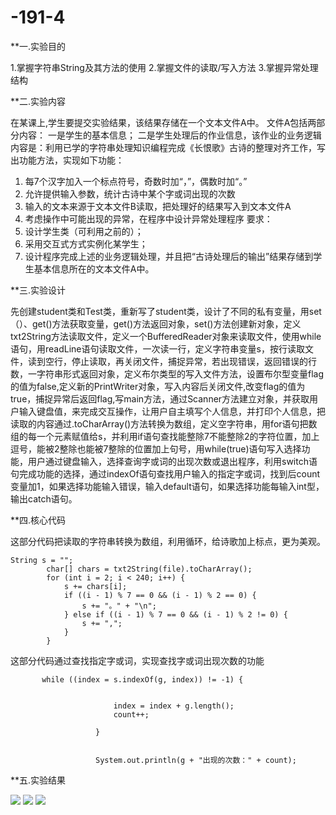 # -191-4
**一.实验目的

1.掌握字符串String及其方法的使用
2.掌握文件的读取/写入方法
3.掌握异常处理结构

**二.实验内容

在某课上,学生要提交实验结果，该结果存储在一个文本文件A中。
文件A包括两部分内容：
一是学生的基本信息；
二是学生处理后的作业信息，该作业的业务逻辑内容是：利用已学的字符串处理知识编程完成《长恨歌》古诗的整理对齐工作，写出功能方法，实现如下功能：
1.	每7个汉字加入一个标点符号，奇数时加“，”，偶数时加“。”
2.	允许提供输入参数，统计古诗中某个字或词出现的次数
3.	输入的文本来源于文本文件B读取，把处理好的结果写入到文本文件A
4.	考虑操作中可能出现的异常，在程序中设计异常处理程序
要求：
1.	设计学生类（可利用之前的）；
2.	采用交互式方式实例化某学生；
3.	设计程序完成上述的业务逻辑处理，并且把“古诗处理后的输出”结果存储到学生基本信息所在的文本文件A中。

**三.实验设计

先创建student类和Test类，重新写了student类，设计了不同的私有变量，用set（）、get()方法获取变量，get()方法返回对象，set()方法创建新对象，定义txt2String方法读取文件，定义一个BufferedReader对象来读取文件，使用while语句，用readLine语句读取文件，一次读一行，定义字符串变量s，按行读取文件，读到空行，停止读取，再关闭文件，捕捉异常，若出现错误，返回错误的行数，一字符串形式返回对象，定义布尔类型的写入文件方法，设置布尔型变量flag的值为false,定义新的PrintWriter对象，写入内容后关闭文件,改变flag的值为true，捕捉异常后返回flag,写main方法，通过Scanner方法建立对象，并获取用户输入键盘值，来完成交互操作，让用户自主填写个人信息，并打印个人信息，把读取的内容通过.toCharArray()方法转换为数组，定义空字符串，用for语句把数组的每一个元素赋值给s，并利用if语句查找能整除7不能整除2的字符位置，加上逗号，能被2整除也能被7整除的位置加上句号，用while(true)语句写入选择功能，用户通过键盘输入，选择查询字或词的出现次数或退出程序，利用switch语句完成功能的选择，通过indexOf语句查找用户输入的指定字或词，找到后count变量加1，如果选择功能输入错误，输入default语句，如果选择功能每输入int型，输出catch语句。

**四.核心代码

这部分代码把读取的字符串转换为数组，利用循环，给诗歌加上标点，更为美观。
```
String s = "";
        char[] chars = txt2String(file).toCharArray();
        for (int i = 2; i < 240; i++) {
            s += chars[i];
            if ((i - 1) % 7 == 0 && (i - 1) % 2 == 0) {
                s += "。" + "\n";
            } else if ((i - 1) % 7 == 0 && (i - 1) % 2 != 0) {
                s += ",";
            }
        }
 ```
  这部分代码通过查找指定字或词，实现查找字或词出现次数的功能      
        
 ```
        while ((index = s.indexOf(g, index)) != -1) {


                        index = index + g.length();
                        count++;

                    }


                    System.out.println(g + "出现的次数：" + count);
 ```
 **五.实验结果
 
 ![]("")
 ![]("")
 ![]("")


